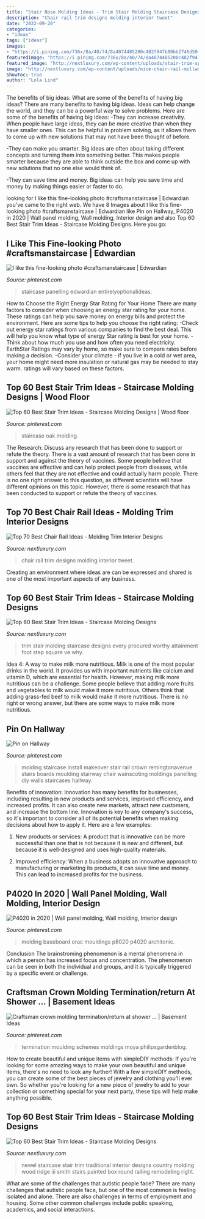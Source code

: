 ```yaml
---
title: "Stair Nose Molding Ideas - Trim Stair Molding Staircase Designs Every Procured Worthy Attainment Foot Step Square Ve Why"
description: "Chair rail trim designs molding interior tweet"
date: "2022-09-20"
categories:
- "ideas"
tags: ["ideas"]
images:
- "https://i.pinimg.com/736x/8a/40/74/8a4074485200c482f947b80bb2746d50--crown-moldings-bathroom-crown-molding.jpg?b=t"
featuredImage: "https://i.pinimg.com/736x/8a/40/74/8a4074485200c482f947b80bb2746d50--crown-moldings-bathroom-crown-molding.jpg?b=t"
featured_image: "http://nextluxury.com/wp-content/uploads/stair-trim-spectacular-ideas.jpg"
image: "http://nextluxury.com/wp-content/uploads/nice-chair-rail-millwork-trim-ideas.jpg"
ShowToc: true
author: "Lola Lind"
---
```



The benefits of big ideas: What are some of the benefits of having big ideas?
There are many benefits to having big ideas. Ideas can help change the world, and they can be a powerful way to solve problems. Here are some of the benefits of having big ideas: 
-They can increase creativity. When people have large ideas, they can be more creative than when they have smaller ones. This can be helpful in problem solving, as it allows them to come up with new solutions that may not have been thought of before. 

-They can make you smarter. Big ideas are often about taking different concepts and turning them into something better. This makes people smarter because they are able to think outside the box and come up with new solutions that no one else would think of. 

-They can save time and money. Big ideas can help you save time and money by making things easier or faster to do.

	

		
looking for I like this fine-looking photo #craftsmanstaircase | Edwardian you've came to the right web. We have 8 Images about I like this fine-looking photo #craftsmanstaircase | Edwardian like Pin on Hallway, P4020 in 2020 | Wall panel molding, Wall molding, Interior design and also Top 60 Best Stair Trim Ideas - Staircase Molding Designs. Here you go:
		
    
## I Like This Fine-looking Photo #craftsmanstaircase | Edwardian

<img loading=lazy src="https://i.pinimg.com/originals/db/05/35/db05350d9c1345cc59611b8510f3df27.png" onerror="this.onerror=null;this.src='https://tse1.mm.bing.net/th?id=OIP.f5W3mG9RuecJh0qcFR8NfQAAAA&amp;pid=15.1';" alt="I like this fine-looking photo #craftsmanstaircase | Edwardian">

_Source: pinterest.com_

>staircase panelling edwardian entirelyoptionalideas. 

	

How to Choose the Right Energy Star Rating for Your Home
There are many factors to consider when choosing an energy star rating for your home. These ratings can help you save money on energy bills and protect the environment. Here are some tips to help you choose the right rating:
-Check out energy star ratings from various companies to find the best deal. This will help you know what type of energy Star rating is best for your home.
-Think about how much you use and how often you need electricity. EarthStar Ratings may vary by home, so make sure to compare rates before making a decision.
-Consider your climate - if you live in a cold or wet area, your home might need more insulation or natural gas may be needed to stay warm. ratings will vary based on these factors.

    
## Top 60 Best Stair Trim Ideas - Staircase Molding Designs | Wood Floor

<img loading=lazy src="https://i.pinimg.com/736x/fd/5d/bf/fd5dbf4a73cc9c3499366cb00a255727.jpg" onerror="this.onerror=null;this.src='https://tse1.mm.bing.net/th?id=OIP.l9P53_EgHc3Kft7crfbaPwHaFp&amp;pid=15.1';" alt="Top 60 Best Stair Trim Ideas - Staircase Molding Designs | Wood floor">

_Source: pinterest.com_

>staircase oak molding. 

	

The Research: Discuss any research that has been done to support or refute the theory.
There is a vast amount of research that has been done in support and against the theory of vaccines. Some people believe that vaccines are effective and can help protect people from diseases, while others feel that they are not effective and could actually harm people. There is no one right answer to this question, as different scientists will have different opinions on this topic. However, there is some research that has been conducted to support or refute the theory of vaccines.

    
## Top 70 Best Chair Rail Ideas - Molding Trim Interior Designs

<img loading=lazy src="http://nextluxury.com/wp-content/uploads/nice-chair-rail-millwork-trim-ideas.jpg" onerror="this.onerror=null;this.src='https://tse3.mm.bing.net/th?id=OIP.RgHtsmaoTzc_oT6rXIQzbwAAAA&amp;pid=15.1';" alt="Top 70 Best Chair Rail Ideas - Molding Trim Interior Designs">

_Source: nextluxury.com_

>chair rail trim designs molding interior tweet. 

	

Creating an environment where ideas are can be expressed and shared is one of the most important aspects of any business.

    
## Top 60 Best Stair Trim Ideas - Staircase Molding Designs

<img loading=lazy src="http://nextluxury.com/wp-content/uploads/home-ideas-stair-trim.jpg" onerror="this.onerror=null;this.src='https://tse3.mm.bing.net/th?id=OIP.3RyPpm85-aLN5LRhrGfHpQAAAA&amp;pid=15.1';" alt="Top 60 Best Stair Trim Ideas - Staircase Molding Designs">

_Source: nextluxury.com_

>trim stair molding staircase designs every procured worthy attainment foot step square ve why. 

	

Idea 4: A way to make milk more nutritious.
Milk is one of the most popular drinks in the world. It provides us with important nutrients like calcium and vitamin D, which are essential for health. However, making milk more nutritious can be a challenge. Some people believe that adding more fruits and vegetables to milk would make it more nutritious. Others think that adding grass-fed beef to milk would make it more nutritious. There is no right or wrong answer, but there are some ways to make milk more nutritious.

    
## Pin On Hallway

<img loading=lazy src="https://i.pinimg.com/736x/b7/31/86/b731864b67956170b4631ba38507cd18--staircase-makeover-crown-molding.jpg" onerror="this.onerror=null;this.src='https://tse4.mm.bing.net/th?id=OIP.67IgVF2znvxmilTaBEY4swHaLL&amp;pid=15.1';" alt="Pin on Hallway">

_Source: pinterest.com_

>molding staircase install makeover stair rail crown remingtonavenue stairs boards moulding stairway chair wainscoting moldings panelling diy walls staircases hallway. 

	

Benefits of innovation:
Innovation has many benefits for businesses, including resulting in new products and services, improved efficiency, and increased profits. It can also create new markets, attract new customers, and increase the bottom line. Innovation is key to any company's success, so it's important to consider all of its potential benefits when making decisions about how to apply it. Here are a few examples:
1. New products or services: A product that is innovative can be more successful than one that is not because it is new and different, but because it is well-designed and uses high-quality materials.

2. Improved efficiency: When a business adopts an innovative approach to manufacturing or marketing its products, it can save time and money. This can lead to increased profits for the business.


    
## P4020 In 2020 | Wall Panel Molding, Wall Molding, Interior Design

<img loading=lazy src="https://i.pinimg.com/736x/93/cf/b0/93cfb0d394e4d2daff2dee05ea1bb848.jpg" onerror="this.onerror=null;this.src='https://tse3.mm.bing.net/th?id=OIP.NBQ9LD5daAiU_qnUnErk5wHaLH&amp;pid=15.1';" alt="P4020 in 2020 | Wall panel molding, Wall molding, Interior design">

_Source: pinterest.com_

>molding baseboard orac mouldings p8020 p4020 architonic. 

	

Conclusion
The brainstroming phenomenon is a mental phenomena in which a person has increased focus and concentration. The phenomenon can be seen in both the individual and groups, and it is typically triggered by a specific event or challenge.

    
## Craftsman Crown Molding Termination/return At Shower … | Basement Ideas

<img loading=lazy src="https://i.pinimg.com/736x/8a/40/74/8a4074485200c482f947b80bb2746d50--crown-moldings-bathroom-crown-molding.jpg?b=t" onerror="this.onerror=null;this.src='https://tse1.mm.bing.net/th?id=OIP.kMSy44o8FRP3kHbsQqB2swDYEg&amp;pid=15.1';" alt="Craftsman crown molding termination/return at shower … | Basement Ideas">

_Source: pinterest.com_

>termination moulding schemes moldings moya philipsgardenblog. 

	

How to create beautiful and unique items with simpleDIY methods:
If you're looking for some amazing ways to make your own beautiful and unique items, there's no need to look any further! With a few simpleDIY methods, you can create some of the best pieces of jewelry and clothing you'll ever own. So whether you're looking for a new piece of jewelry to add to your collection or something special for your next party, these tips will help make anything possible.

    
## Top 60 Best Stair Trim Ideas - Staircase Molding Designs

<img loading=lazy src="http://nextluxury.com/wp-content/uploads/stair-trim-spectacular-ideas.jpg" onerror="this.onerror=null;this.src='https://tse1.mm.bing.net/th?id=OIP.xRbBKNhrVymjCEhZPnh1IgAAAA&amp;pid=15.1';" alt="Top 60 Best Stair Trim Ideas - Staircase Molding Designs">

_Source: nextluxury.com_

>newel staircase stair trim traditional interior designs country molding wood ridge iii smith stairs painted box round railing remodeling right. 

	

What are some of the challenges that autistic people face?
There are many challenges that autistic people face, but one of the most common is feeling isolated and alone. There are also challenges in terms of employment and housing. Some other common challenges include public speaking, academics, and social interactions.

